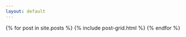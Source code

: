 ```yaml
---
layout: default
---
```


<div class="tiles">
{% for post in site.posts %}
	{% include post-grid.html %}
{% endfor %}
</div><!-- /.tiles -->
